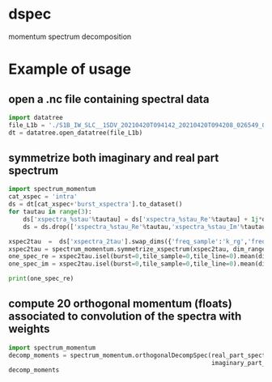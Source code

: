 # dspec
momentum spectrum decomposition

# Example of usage

## open a .nc file containing spectral data
```python
import datatree
file_L1b = './S1B_IW_SLC__1SDV_20210420T094142_20210420T094208_026549_032B99_7071.SAFE/s1b-iw3-slc-vv-20210420t094142-20210420t094208-026549-032b99-006_L1B_xspec_IFR_0.5.nc'
dt = datatree.open_datatree(file_L1b)
```


## symmetrize both imaginary and real part spectrum 
```python
import spectrum_momentum
cat_xspec = 'intra'
ds = dt[cat_xspec+'burst_xspectra'].to_dataset()
for tautau in range(3):
    ds['xspectra_%stau'%tautau] = ds['xspectra_%stau_Re'%tautau] + 1j*ds['xspectra_%stau_Im'%tautau]
    ds = ds.drop(['xspectra_%stau_Re'%tautau,'xspectra_%stau_Im'%tautau])

xspec2tau  =  ds['xspectra_2tau'].swap_dims({'freq_sample':'k_rg','freq_line':'k_az'})
xspec2tau = spectrum_momentum.symmetrize_xspectrum(xspec2tau, dim_range='k_rg', dim_azimuth='k_az')
one_spec_re = xspec2tau.isel(burst=0,tile_sample=0,tile_line=0).mean(dim='2tau').real
one_spec_im = xspec2tau.isel(burst=0,tile_sample=0,tile_line=0).mean(dim='2tau').imag

print(one_spec_re)

```

## compute 20 orthogonal momentum (floats) associated to convolution of the spectra with weights
```python
import spectrum_momentum
decomp_moments = spectrum_momentum.orthogonalDecompSpec(real_part_spectrum=one_spec_re,
                                                        imaginary_part_spectrum=one_spec_im)
decomp_moments
```